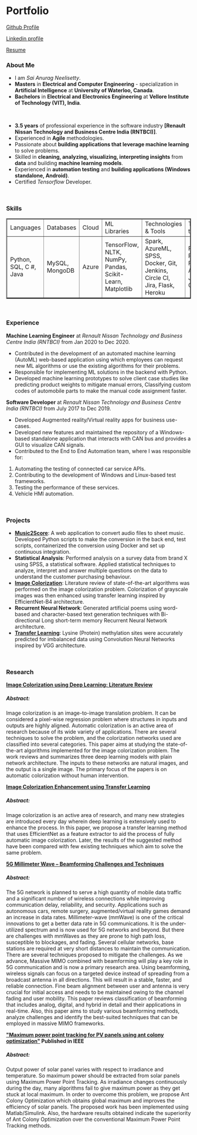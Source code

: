 # Portfolio 

[Github Profile](https://github.com/saianurag96)
<br>

[Linkedin profile](https://www.linkedin.com/in/saianurag/)
<br>

[Resume](https://github.com/saianurag96/Portfolio/blob/main/SaiAnurag_Resume.pdf)
<br>

<h3>About Me</h3>

* I am *Sai Anurag Neelisetty*.
* __Masters__ in __Electrical and Computer Engineering__ - specialization in __Artificial Intelligence__ at __University of Waterloo, Canada__.
* __Bachelors__ in __Electrical and Electronics Engineering__ at __Vellore Institute of Technology (VIT), India__.

<br>

* __3.5 years__ of professional experience in the software industry __[Renault Nissan Technology and Business Centre India (RNTBCI)]__.
* Experienced in __Agile__ methodologies.
* Passionate about __building applications that leverage machine learning__ to solve problems.
* Skilled in __cleaning, analyzing, visualizing, interpreting insights__ from __data__ and building __machine learning models__.
* Experienced in __automation testing__ and __building applications (Windows standalone, Android)__.
* Certified _Tensorflow_ Developer.
<br>

<h3>Skills</h3>
<TABLE BORDER='2'>
<TR>
<TD>Languages</TD>
<TD>Databases</TD>
<TD>Cloud</TD>
<TD>ML Libraries</TD>
<TD>Technologies & Tools</TD>
<TD>Testing tools</TD>
</TR>
<TR>
<TD>Python, SQL, C #, Java </TD>
<TD>MySQL, MongoDB</TD>
<TD>Azure</TD>
<TD>TensorFlow, NLTK, NumPy, Pandas, Scikit-Learn, Matplotlib</TD>
<TD>Spark, AzureML, SPSS, Docker, Git, Jenkins, Circle CI, Jira,
Flask, Heroku</TD>
<TD>PyTest, Robot Framework, Appium, JUnit, Cucumber</TD>

</TR>
</TABLE>
<br>

<h3>Experience</h3>

__Machine Learning Engineer__ at _Renault Nissan Technology and Business Centre India (RNTBCI)_ from Jan 2020 to Dec 2020.
* Contributed in the development of an automated machine learning (AutoML) web-based application using which employees can request new ML algorithms or use the existing algorithms for their problems. 
* Responsible for implementing ML solutions in the backend with Python.
* Developed machine learning prototypes to solve client case studies like predicting product weights to mitigate manual errors, Classifying custom codes of automobile parts to make the manual code assignment faster.

__Software Developer__ at _Renault Nissan Technology and Business Centre India (RNTBCI)_ from July 2017 to Dec 2019.
* Developed Augmented reality/Virtual reality apps for business use-cases. 
* Developed new features and maintained the repository of a Windows-based standalone application that interacts with CAN bus and provides a GUI to visualize CAN signals.
* Contributed to the End to End Automation team, where I was responsible for:
1. Automating the testing of connected car service APIs.
2. Contributing to the development of Windows and Linux-based test frameworks.
3. Testing the performance of these services.
4. Vehicle HMI automation.
<br>

<h3>Projects</h3>

* [__Music2Score__](https://github.com/music2score/music2score): A web application to convert audio files to sheet music. Developed Python scripts to make the conversion in the back end, test scripts, containerized the conversion using Docker and set up continuous integration.
* __Statistical Analysis__: Performed analysis on a survey data from brand X using SPSS, a statistical software. Applied
statistical techniques to analyze, interpret and answer multiple questions on the data to understand the customer purchasing
behaviour.
* [__Image Colorization__](https://github.com/saianurag96/Research/tree/main/Image%20Colorization): Literature review of state-of-the-art algorithms was performed on the image colorization problem. Colorization of grayscale images was then enhanced using transfer learning inspired by EfficientNet-B4 architecture.
* __Recurrent Neural Network__: Generated artificial poems using word-based and character-based text generation techniques with Bi-directional Long short-term memory Recurrent Neural Network architecture.
* [__Transfer Learning__](https://github.com/saianurag96/Protein-Lysine-Methylation-using-Convolution-Neural-Network): Lysine (Protein) methylation sites were accurately predicted for imbalanced data using Convolution Neural Networks inspired by VGG architecture.
<br>

<h3>Research</h3>

[__Image Colorization using Deep Learning: Literature Review__](https://github.com/saianurag96/Research/blob/main/Image%20Colorization/Image%20Colorization%20using%20Deep%20Learning%20-%20Literature%20Review.pdf)
##### Abstract:
Image colorization is an image-to-image translation problem. It can be considered a pixel-wise regression problem where structures in inputs and outputs are highly aligned. Automatic colorization is an active area of research because of its wide variety of applications. There are several techniques to solve the problem, and the colorization networks used are classified into several categories. This paper aims at studying the state-of-the-art algorithms implemented for the image colorization problem. The work reviews and summarizes three deep learning models with plain network architecture. The inputs to these networks are natural images, and the output is a single image. The primary focus of the papers is on automatic colorization without human intervention.


[__Image Colorization Enhancement using Transfer Learning__](https://link-url-here.org)

##### Abstract:
Image colorization is an active area of research, and many new strategies are introduced every day wherein deep learning is extensively used to enhance the process. In this paper, we propose a transfer learning method that uses EfficientNet as a feature extractor to aid the process of fully automatic image colorization. Later, the results of the suggested method have been compared with few existing techniques which aim to solve the same problem.

[__5G Millimeter Wave – Beamforming Challenges and Techniques__](https://github.com/saianurag96/Research/blob/main/5G%20Network/5G%20Millimeter%20Wave%20%E2%80%93%20Beamforming%20Challenges%20and%20Techniques.pdf)

##### Abstract:

The 5G network is planned to serve a high quantity of mobile data traffic and a significant number of wireless connections while improving communication delay, reliability, and security. Applications such as autonomous cars, remote surgery, augmented/virtual reality games demand an increase in data rates. Millimeter-wave (mmWave) is one of the critical innovations to get a better data rate in 5G communications. It is the under-utilized spectrum and is now used for 5G networks and beyond. But there are challenges with mmWaves as they are prone to high path loss, susceptible to blockages, and fading. Several cellular networks, base stations are required at very short distances to maintain the communication. There are several techniques proposed to mitigate the challenges. As we advance, Massive MIMO combined with beamforming will play a key role in 5G communication and is now a primary research area. Using beamforming, wireless signals can focus on a targeted device instead of spreading from a broadcast antenna in all directions. This will result in a stable, faster, and reliable connection. Fine beam alignment between user and antenna is very crucial for initial access and needs to be maintained owing to the channel fading and user mobility. This paper reviews classification of beamforming that includes analog, digital, and hybrid in detail and their applications in real-time. Also, this paper aims to study various beamforming methods, analyze challenges and identify the best-suited techniques that can be employed in massive MIMO frameworks.


__["Maximum power point tracking for PV panels using ant colony optimization"](https://ieeexplore.ieee.org/document/8245004) Published in IEEE__

##### Abstract:
Output power of solar panel varies with respect to irradiance and temperature. So maximum power should be extracted from solar panels using Maximum Power Point Tracking. As irradiance changes continuously during the day, many algorithms fail to give maximum power as they get stuck at local maximum. In order to overcome this problem, we propose Ant Colony Optimization which obtains global maximum and improves the efficiency of solar panels. The proposed work has been implemented using Matlab/Simulink. Also, the hardware results obtained indicate the superiority of Ant Colony Optimization over the conventional Maximum Power Point Tracking methods.

